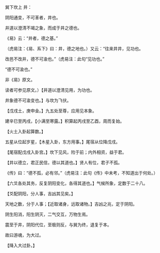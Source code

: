 巽下坎上 井：

阴阳通变，不可革者，井也。

井道以澄清不竭之象，而成于井之德也。

《易》云：“井者，德之基。”

（虎易注：《易、系下》曰：井，德之地也。）又云：“往来井井，见功也。

改邑不改井，德不可渝也。”（虎易注：此句“见功也。”

“德不可渝也。”

非《易》原文。

读者可参见原文。）【井道以澄清见用，为功也。

井象德不可渝变也。】与坎为飞伏。

【戊戌土，庚申金。】九五处至尊，应用见本象。

建辛巳至丙戌，【小满至寒露。】积算起丙戌至乙酉，周而复始。

【火土入卦起算数。】

五星从位起岁星，【木星入卦，东方用事。】尾宿从位降戊戌。

【尾宿配戊戌入卦宫。】坎下见风，险于前；内外相资，益于君。

【井以德立，君正民信，德以其道也。】贤人有位，君子不孤。

《传》曰：“德不孤，必有邻。”（虎易注：此句《传》中未考，不知道出于何处。）

【六爻各处其务，反复阴阳变化，各得其道也。】气候所象，定数于二十八。

【爻配阴阳，分人事，吉凶其见矣。】

天地之数，分于人事；【近取诸身，远取诸物。】吉凶之兆，定于阴阳。

阴生阳消，阳生阴灭，二气交互，万物生焉。

震至于井，阴阳代位，至极则反，与巽为终，退复于本。

故曰游魂，为大过。

【降入大过卦。】

